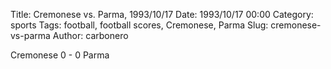 Title: Cremonese vs. Parma, 1993/10/17
Date: 1993/10/17 00:00
Category: sports
Tags: football, football scores, Cremonese, Parma
Slug: cremonese-vs-parma
Author: carbonero


Cremonese 0 - 0 Parma
